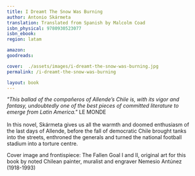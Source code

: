 ```yaml
---
title: I Dreamt The Snow Was Burning
author: Antonio Skármeta
translation: Translated from Spanish by Malcolm Coad
isbn_physical: 9780930523077
isbn_ebook: 
region: latam

amazon: 
goodreads: 

cover:  ./assets/images/i-dreamt-the-snow-was-burning.jpg
permalink: /i-dreamt-the-snow-was-burning

layout: book
---
```

*"This ballad of the compañeros of Allende’s Chile is, with its vigor and fantasy, undoubtedly one of the best pieces of committed literature to emerge from Latin America."* LE MONDE
<br><br>
In this novel, Skármeta gives us all the warmth and doomed enthusiasm of the last days of Allende, before the fall of democratic Chile brought tanks into the streets, enthroned the generals and turned the national football stadium into a torture centre.

Cover image and frontispiece: The Fallen Goal I and II, original art for this book by noted Chilean painter, muralist and engraver Nemesio Antúnez (1918-1993)
